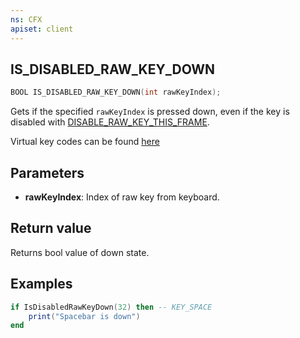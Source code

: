 ```yaml
---
ns: CFX
apiset: client
---
```

## IS_DISABLED_RAW_KEY_DOWN

```c
BOOL IS_DISABLED_RAW_KEY_DOWN(int rawKeyIndex);
```

Gets if the specified `rawKeyIndex` is pressed down, even if the key is disabled with [DISABLE_RAW_KEY_THIS_FRAME](#_0x8BCF0014).

Virtual key codes can be found [here](https://learn.microsoft.com/en-us/windows/win32/inputdev/virtual-key-codes)

## Parameters
* **rawKeyIndex**: Index of raw key from keyboard.

## Return value
Returns bool value of down state.

## Examples
```lua
if IsDisabledRawKeyDown(32) then -- KEY_SPACE
    print("Spacebar is down")
end
```
